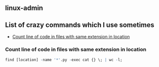 ## linux-admin

## List of crazy commands which I use sometimes
* [Count line of code in files with same extension in location](#Count-line-of-code-in-files-with-same-extension-in-location)

### Count line of code in files with same extension in location
```R
find [location] -name '*'.py -exec cat {} \; | wc -l;
```
